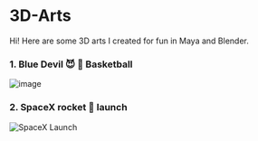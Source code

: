# 3D-Arts
Hi! Here are some 3D arts I created for fun in Maya and Blender.
### 1. Blue Devil :smiling_imp: :blue_heart: Basketball
![image](https://user-images.githubusercontent.com/111829337/215369817-647d3ec2-ab6d-4a1c-a115-4f9615d8b52a.png)
### 2. SpaceX rocket :rocket: launch 
![SpaceX Launch](https://user-images.githubusercontent.com/111829337/218844058-0147aaf3-5185-4182-b5d7-bfacc8d5ce28.png)

